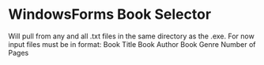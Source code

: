 # WindowsForms Book Selector
Will pull from any and all .txt files in the same directory as the .exe.
For now input files must be in format: 
Book Title
Book Author
Book Genre
Number of Pages
